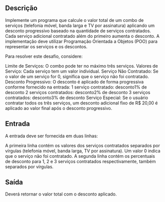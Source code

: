 ## Descrição

Implemente um programa que calcule o valor total de um combo de serviços (telefonia móvel, banda larga e TV por assinatura) aplicando um desconto progressivo baseado na quantidade de serviços contratados. Cada serviço adicional contratado além do primeiro aumenta o desconto. A implementação deve utilizar Programação Orientada a Objetos (POO) para representar os serviços e os descontos.

Para resolver este desafio, considere:

Limite de Serviços: O combo pode ter no máximo três serviços.
Valores de Serviço: Cada serviço tem um valor individual.
Serviço Não Contratado: Se o valor de um serviço for 0, significa que o serviço não foi contratado.
Desconto Progressivo: O desconto é aplicado de forma progressiva conforme fornecido na entrada:
1 serviço contratado: desconto1% de desconto
2 serviços contratados: desconto2% de desconto
3 serviços contratados: desconto3% de desconto
Serviço Especial: Se o usuário contratar todos os três serviços, um desconto adicional fixo de R$ 20,00 é aplicado ao valor final após o desconto progressivo.

## Entrada

A entrada deve ser fornecida em duas linhas:

A primeira linha contém os valores dos serviços contratados separados por vírgulas (telefonia móvel, banda larga, TV por assinatura). Um valor 0 indica que o serviço não foi contratado.
A segunda linha contém os percentuais de desconto para 1, 2 e 3 serviços contratados respectivamente, também separados por vírgulas.

## Saída
Deverá retornar o valor total com o desconto aplicado.
